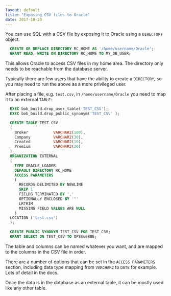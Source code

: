 ```yaml
---
layout: default
title: "Exposing CSV files to Oracle"
date: 2017-10-20
---
```


You can use SQL with a CSV file by exposing it to Oracle using a `DIRECTORY` object.
 
```sql 
  CREATE OR REPLACE DIRECTORY RC_HOME AS '/home/username/Oracle';
  GRANT READ, WRITE ON DIRECTORY RC_HOME TO MY_DB_USER;
```
 
This allows Oracle to access CSV files in my home area. The directory only needs to be reachable from the database server.
 
Typically there are few users that have the ability to create a `DIRECTORY`, so you may need to run the above as a more privileged user.
 
After placing a file, e.g. `test.csv`, in `/home/username/Oracle` you need to map it to an external `TABLE`:
 
```sql 
  EXEC bob_build.drop_user_table('TEST_CSV');
  EXEC bob_build.drop_public_synonym('TEST_CSV' );

  CREATE TABLE TEST_CSV
  (
    Broker           VARCHAR2(100),
    Company          VARCHAR2(30),
    Created          VARCHAR2(10),
    Premium          VARCHAR2(20)
  )
  ORGANIZATION EXTERNAL
  (
    TYPE ORACLE_LOADER
    DEFAULT DIRECTORY RC_HOME
    ACCESS PARAMETERS
    (
      RECORDS DELIMITED BY NEWLINE
      SKIP 1
      FIELDS TERMINATED BY ','
      OPTIONALLY ENCLOSED BY '"'
      LRTRIM
      MISSING FIELD VALUES ARE NULL
    )
  LOCATION ('test.csv')
  );

  CREATE PUBLIC SYNONYM TEST_CSV FOR TEST_CSV;
  GRANT SELECT ON TEST_CSV TO OPS$u0886;
``` 
 
The table and columns can be named whatever you want, and are mapped to the columns in the CSV file in order.
 
There are a number of options that can be set in the `ACCESS PARAMETERS` section, including data type mapping from `VARCHAR2` to `DATE` for example. Lots of detail in the docs.
 
Once the data is in the database as an external table, it can be mostly used like any other table.
